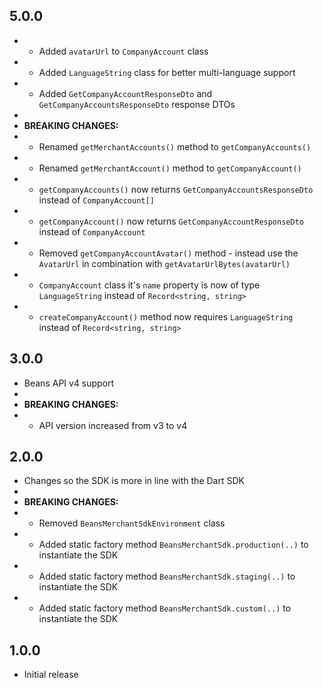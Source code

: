 ## 5.0.0
*  - Added `avatarUrl` to `CompanyAccount` class
*  - Added `LanguageString` class for better multi-language support
*  - Added `GetCompanyAccountResponseDto` and `GetCompanyAccountsResponseDto` response DTOs
*
* **BREAKING CHANGES:**
*  - Renamed `getMerchantAccounts()` method to `getCompanyAccounts()`
*  - Renamed `getMerchantAccount()` method to `getCompanyAccount()`
*  - `getCompanyAccounts()` now returns `GetCompanyAccountsResponseDto` instead of `CompanyAccount[]`
*  - `getCompanyAccount()` now returns `GetCompanyAccountResponseDto` instead of `CompanyAccount`
*  - Removed `getCompanyAccountAvatar()` method - instead use the `AvatarUrl` in combination with `getAvatarUrlBytes(avatarUrl)`
*  - `CompanyAccount` class it's `name` property is now of type `LanguageString` instead of `Record<string, string>`
*  - `createCompanyAccount()` method now requires `LanguageString` instead of `Record<string, string>`

## 3.0.0
* Beans API v4 support
* 
* **BREAKING CHANGES:**
*  - API version increased from v3 to v4

## 2.0.0
* Changes so the SDK is more in line with the Dart SDK
* 
* **BREAKING CHANGES:**
*  - Removed `BeansMerchantSdkEnvironment` class
*  - Added static factory method `BeansMerchantSdk.production(..)` to instantiate the SDK
*  - Added static factory method `BeansMerchantSdk.staging(..)` to instantiate the SDK
*  - Added static factory method `BeansMerchantSdk.custom(..)` to instantiate the SDK

## 1.0.0
* Initial release